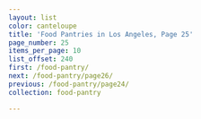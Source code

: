 ```yaml
---
layout: list
color: canteloupe
title: 'Food Pantries in Los Angeles, Page 25'
page_number: 25
items_per_page: 10
list_offset: 240
first: /food-pantry/
next: /food-pantry/page26/
previous: /food-pantry/page24/
collection: food-pantry

---
```

